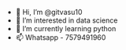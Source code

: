 - 👋 Hi, I’m @gitvasu10
- 👀 I’m interested in data science
- 🌱 I’m currently learning python
- 📫 Whatsapp - 7579491960

<!---
gitvasu10/gitvasu10 is a ✨ special ✨ repository because its `README.md` (this file) appears on your GitHub profile.
You can click the Preview link to take a look at your changes.
--->
